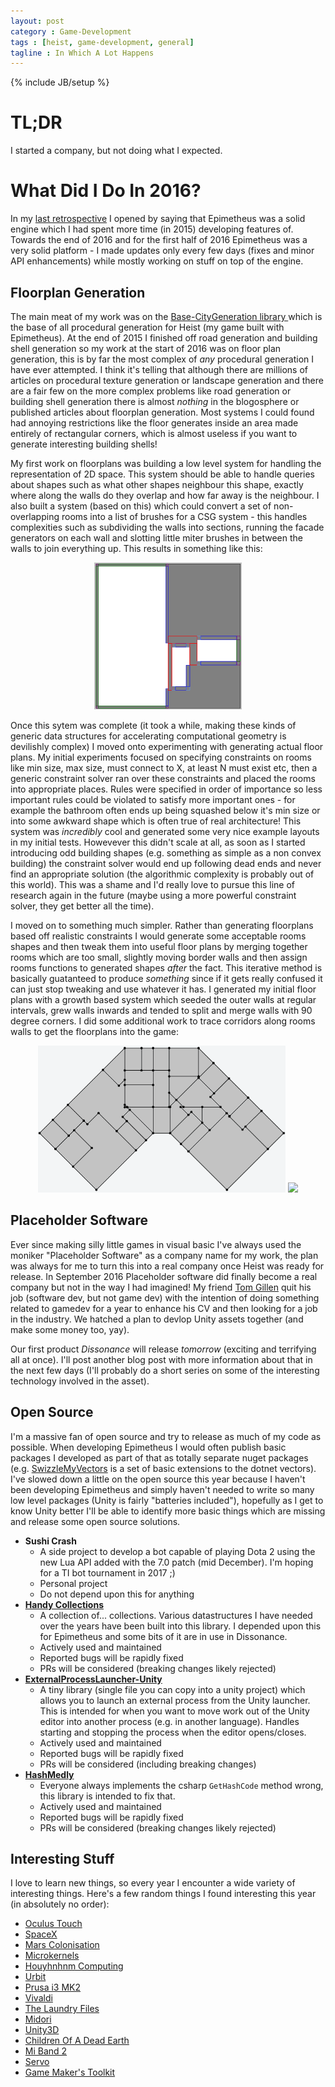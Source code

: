 ```yaml
---
layout: post
category : Game-Development
tags : [heist, game-development, general]
tagline : In Which A Lot Happens
---
```

{% include JB/setup %}

# TL;DR

I started a company, but not doing what I expected.

# What Did I Do In 2016?

In my [last retrospective](http://martindevans.me/game-development/2016/01/04/2015-Retrospective/) I opened by saying that Epimetheus was a solid engine which I had spent more time (in 2015) developing features of. Towards the end of 2016 and for the first half of 2016 Epimetheus was a very solid platform - I made updates only every few days (fixes and minor API enhancements) while mostly working on stuff on top of the engine.

## Floorplan Generation

The main meat of my work was on the [Base-CityGeneration library ](https://bitbucket.org/martindevans/base-citygeneration/commits/all) which is the base of all procedural generation for Heist (my game built with Epimetheus). At the end of 2015 I finished off road generation and building shell generation so my work at the start of 2016 was on floor plan generation, this is by far the most complex of *any* procedural generation I have ever attempted. I think it's telling that although there are millions of articles on procedural texture generation or landscape generation and there are a fair few on the more complex problems like road generation or building shell generation there is almost *nothing* in the blogosphere or published articles about floorplan generation. Most systems I could found had annoying restrictions like the floor generates inside an area made entirely of rectangular corners, which is almost useless if you want to generate interesting building shells!

My first work on floorplans was building a low level system for handling the representation of 2D space. This system should be able to handle queries about shapes such as what other shapes neighbour this shape, exactly where along the walls do they overlap and how far away is the neighbour. I also built a system (based on this) which could convert a set of non-overlapping rooms into a list of brushes for a CSG system - this handles complexities such as subdividing the walls into sections, running the facade generators on each wall and slotting little miter brushes in between the walls to join everything up. This results in something like this:

<style>
 #image-container img {
 	max-height: 235px;
 	width: auto;
 }
</style>

<div id="image-container" align="center">
  <img src="assets/FloorPlanPrototype.png" width="40%">
</div>

Once this sytem was complete (it took a while, making these kinds of generic data structures for accelerating computational geometry is devilishly complex) I moved onto experimenting with generating actual floor plans. My initial experiments focused on specifying constraints on rooms like min size, max size, must connect to X, at least N must exist etc, then a generic constraint solver ran over these constraints and placed the rooms into appropriate places. Rules were specified in order of importance so less important rules could be violated to satisfy more important ones - for example the bathroom often ends up being squashed below it's min size or into some awkward shape which is often true of real architecture! This system was *incredibly* cool and generated some very nice example layouts in my initial tests. Howevever this didn't scale at all, as soon as I started introducing odd building shapes (e.g. something as simple as a non convex building) the constraint solver would end up following dead ends and never find an appropriate solution (the algorithmic complexity is probably out of this world). This was a shame and I'd really love to pursue this line of research again in the future (maybe using a more powerful constraint solver, they get better all the time).

I moved on to something much simpler. Rather than generating floorplans based off realistic constraints I would generate some acceptable rooms shapes and then tweak them into useful floor plans by merging together rooms which are too small, slightly moving border walls and then assign rooms functions to generated shapes *after* the fact. This iterative method is basically guatanteed to produce *something* since if it gets really confused it can just stop tweaking and use whatever it has. I generated my initial floor plans with a growth based system which seeded the outer walls at regular intervals, grew walls inwards and tended to split and merge walls with 90 degree corners. I did some additional work to trace corridors along rooms walls to get the floorplans into the game:

<div id="image-container" align="center">
  <img src="assets/floorplan-teaser.png" width="40%">
  <img src="assets/floorplans-in-game.gif" width="40%">
</div>

## Placeholder Software

Ever since making silly little games in visual basic I've always used the moniker "Placeholder Software" as a company name for my work, the plan was always for me to turn this into a real company once Heist was ready for release. In September 2016 Placeholder software did finally become a real company but not in the way I had imagined! My friend [Tom Gillen](https://github.com/TomGillen) quit his job (software dev, but not game dev) with the intention of doing something related to gamedev for a year to enhance his CV and then looking for a job in the industry. We hatched a plan to devlop Unity assets together (and make some money too, yay).

Our first product *Dissonance* will release _tomorrow_ (exciting and terrifying all at once). I'll post another blog post with more information about that in the next few days (I'll probably do a short series on some of the interesting technology involved in the asset).

## Open Source

I'm a massive fan of open source and try to release as much of my code as possible. When developing Epimetheus I would often publish basic packages I developed as part of that as totally separate nuget packages (e.g. [SwizzleMyVectors](https://github.com/martindevans/SwizzleMyVectors) is a set of basic extensions to the dotnet vectors). I've slowed down a little on the open source this year because I haven't been developing Epimetheus and simply haven't needed to write so many low level packages (Unity is fairly "batteries included"), hopefully as I get to know Unity better I'll be able to identify more basic things which are missing and release some open source solutions.

 - **Sushi Crash**
   - A side project to develop a bot capable of playing Dota 2 using the new Lua API added with the 7.0 patch (mid December). I'm hoping for a TI bot tournament in 2017 ;)
   - Personal project
   - Do not depend upon this for anything
 - [**Handy Collections**](https://github.com/martindevans/HandyCollections)
   - A collection of... collections. Various datastructures I have needed over the years have been built into this library. I depended upon this for Epimetheus and some bits of it are in use in Dissonance.
   - Actively used and maintained
   - Reported bugs will be rapidly fixed
   - PRs will be considered (breaking changes likely rejected)
 - [**ExternalProcessLauncher-Unity**](https://github.com/martindevans/ExternalProcessLauncher-Unity)
   - A tiny library (single file you can copy into a unity project) which allows you to launch an external process from the Unity launcher. This is intended for when you want to move work out of the Unity editor into another process (e.g. in another language). Handles starting and stopping the process when the editor opens/closes.
   - Actively used and maintained
   - Reported bugs will be rapidly fixed
   - PRs will be considered (including breaking changes)
 - [**HashMedly**](https://github.com/martindevans/HashMedly)
   - Everyone always implements the csharp `GetHashCode` method wrong, this library is intended to fix that.
   - Actively used and maintained
   - Reported bugs will be rapidly fixed
   - PRs will be considered (breaking changes likely rejected)

## Interesting Stuff

I love to learn new things, so every year I encounter a wide variety of interesting things. Here's a few random things I found interesting this year (in absolutely no order):
 - [Oculus Touch](https://www3.oculus.com/en-us/rift/)
 - [SpaceX](http://www.spacex.com/)
 - [Mars Colonisation](https://www.reddit.com/r/colonizemars)
 - [Microkernels](http://wiki.osdev.org/Microkernel)
 - [Houyhnhnm Computing](https://ngnghm.github.io/)
 - [Urbit](https://www.urbit.org/)
 - [Prusa i3 MK2](http://shop.prusa3d.com/en/3d-printers/59-original-prusa-i3-mk2-kit.html)
 - [Vivaldi](https://vivaldi.com/)
 - [The Laundry Files](https://www.goodreads.com/series/50764-laundry-files)
 - [Midori](http://joeduffyblog.com/)
 - [Unity3D](https://unity3d.com/)
 - [Children Of A Dead Earth](http://store.steampowered.com/app/476530/)
 - [Mi Band 2](http://www.mi.com/en/miband2/)
 - [Servo](https://servo.org/)
 - [Game Maker's Toolkit](https://www.youtube.com/user/McBacon1337)